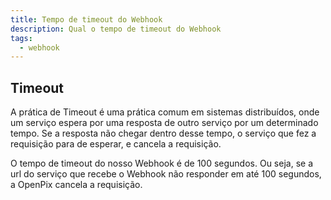 ```yaml
---
title: Tempo de timeout do Webhook
description: Qual o tempo de timeout do Webhook
tags:
  - webhook
---
```


## Timeout

A prática de Timeout é uma prática comum em sistemas distribuídos, onde um serviço espera por uma resposta de outro serviço por um determinado tempo. Se a resposta não chegar dentro desse tempo, o serviço que fez a requisição para de esperar, e cancela a requisição.

O tempo de timeout do nosso Webhook é de 100 segundos. Ou seja, se a url do serviço que recebe o Webhook não responder em até 100 segundos, a OpenPix cancela a requisição.
